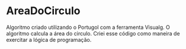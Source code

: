# AreaDoCirculo
Algoritmo criado utilizando o Portugol com a ferramenta Visualg. O algoritmo calcula a área do circulo. Criei esse código como maneira de exercitar a lógica de programação.
